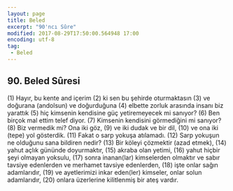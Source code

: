 ```yaml
---
layout: page
title: Beled
excerpt: "90'ncı Sûre"
modified: 2017-08-29T17:50:00.564948 17:00
encoding: utf-8
tag: 
 - Beled
---
```


## 90. Beled Sûresi

(1) Hayır, bu kente and içerim 
(2) ki sen bu şehirde oturmaktasın
(3) ve doğurana (andolsun) ve doğurduğuna
(4) elbette zorluk arasında insanı biz yarattık
(5) hiç kimsenin kendisine güç yetiremeyecek mi sanıyor?
(6) Ben birçok mal ettim telef diyor.
(7) Kimsenin kendisini görmediğini mi sanıyor?
(8) Biz vermedik mi? Ona iki göz,
(9) ve iki dudak ve bir dil,
(10) ve ona iki (tepe) yol gösterdik.
(11) Fakat o sarp yokuşa atılamadı.
(12) Sarp yokuşun ne olduğunu sana bildiren nedir? 
(13) Bir köleyi çözmektir (azad etmek),
(14) yahut açlık gününde doyurmaktır,
(15) akraba olan yetimi,
(16) yahut hiçbir şeyi olmayan yoksulu,
(17) sonra inanan(lar) kimselerden olmaktır ve sabır tavsiye edenlerden ve merhamet tavsiye edenlerden, 
(18) işte onlar sağın adamlarıdır,
(19) ve ayetlerimizi inkar eden(ler) kimseler, onlar solun adamlarıdır,
(20) onlara üzerlerine kilitlenmiş bir ateş vardır. 
